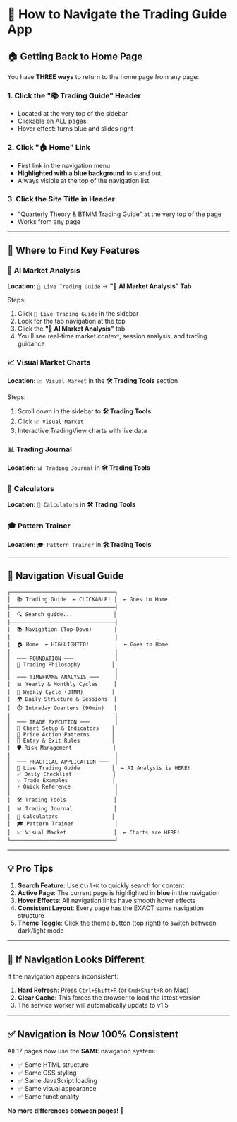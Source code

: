 # 🧭 How to Navigate the Trading Guide App

## 🏠 Getting Back to Home Page

You have **THREE ways** to return to the home page from any page:

### 1. **Click the "📚 Trading Guide" Header**
- Located at the very top of the sidebar
- Clickable on ALL pages
- Hover effect: turns blue and slides right

### 2. **Click "🏠 Home" Link**
- First link in the navigation menu
- **Highlighted with a blue background** to stand out
- Always visible at the top of the navigation list

### 3. **Click the Site Title in Header**
- "Quarterly Theory & BTMM Trading Guide" at the very top of the page
- Works from any page

---

## 📍 Where to Find Key Features

### 🤖 **AI Market Analysis**
**Location:** `📡 Live Trading Guide` → **"🤖 AI Market Analysis" Tab**

Steps:
1. Click `📡 Live Trading Guide` in the sidebar
2. Look for the tab navigation at the top
3. Click the **"🤖 AI Market Analysis"** tab
4. You'll see real-time market context, session analysis, and trading guidance

### 📈 **Visual Market Charts**
**Location:** `📈 Visual Market` in the **🛠️ Trading Tools** section

Steps:
1. Scroll down in the sidebar to **🛠️ Trading Tools**
2. Click `📈 Visual Market`
3. Interactive TradingView charts with live data

### 📊 **Trading Journal**
**Location:** `📊 Trading Journal` in **🛠️ Trading Tools**

### 🧮 **Calculators**
**Location:** `🧮 Calculators` in **🛠️ Trading Tools**

### 🎓 **Pattern Trainer**
**Location:** `🎓 Pattern Trainer` in **🛠️ Trading Tools**

---

## 🎨 Navigation Visual Guide

```
┌─────────────────────────────────┐
│  📚 Trading Guide  ← CLICKABLE! │  ← Goes to Home
├─────────────────────────────────┤
│  🔍 Search guide...             │
├─────────────────────────────────┤
│  📚 Navigation (Top-Down)       │
│                                 │
│  🏠 Home  ← HIGHLIGHTED!        │  ← Goes to Home
│                                 │
│  ─── FOUNDATION ───             │
│  🧠 Trading Philosophy          │
│                                 │
│  ─── TIMEFRAME ANALYSIS ───     │
│  📊 Yearly & Monthly Cycles     │
│  📅 Weekly Cycle (BTMM)         │
│  🌍 Daily Structure & Sessions  │
│  ⏱️ Intraday Quarters (90min)   │
│                                 │
│  ─── TRADE EXECUTION ───        │
│  🔧 Chart Setup & Indicators    │
│  📐 Price Action Patterns       │
│  🎯 Entry & Exit Rules          │
│  🛡️ Risk Management             │
│                                 │
│  ─── PRACTICAL APPLICATION ───  │
│  📡 Live Trading Guide          │  ← AI Analysis is HERE!
│  ✅ Daily Checklist             │
│  💡 Trade Examples              │
│  ⚡ Quick Reference              │
│                                 │
│  🛠️ Trading Tools               │
│  📊 Trading Journal             │
│  🧮 Calculators                 │
│  🎓 Pattern Trainer             │
│  📈 Visual Market               │  ← Charts are HERE!
└─────────────────────────────────┘
```

---

## 💡 Pro Tips

1. **Search Feature**: Use `Ctrl+K` to quickly search for content
2. **Active Page**: The current page is highlighted in **blue** in the navigation
3. **Hover Effects**: All navigation links have smooth hover effects
4. **Consistent Layout**: Every page has the EXACT same navigation structure
5. **Theme Toggle**: Click the theme button (top right) to switch between dark/light mode

---

## 🔄 If Navigation Looks Different

If the navigation appears inconsistent:
1. **Hard Refresh**: Press `Ctrl+Shift+R` (or `Cmd+Shift+R` on Mac)
2. **Clear Cache**: This forces the browser to load the latest version
3. The service worker will automatically update to v1.5

---

## ✅ Navigation is Now 100% Consistent

All 17 pages now use the **SAME** navigation system:
- ✅ Same HTML structure
- ✅ Same CSS styling
- ✅ Same JavaScript loading
- ✅ Same visual appearance
- ✅ Same functionality

**No more differences between pages!** 🎉

